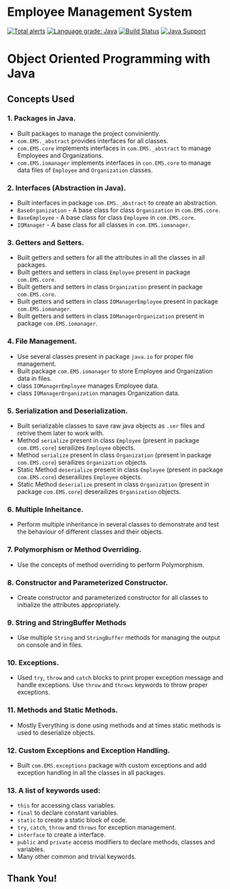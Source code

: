 # Employee Management System
[![Total alerts](https://img.shields.io/lgtm/alerts/g/tirthasheshpatel/Employee-Management-System.svg?logo=lgtm&logoWidth=18)](https://lgtm.com/projects/g/tirthasheshpatel/Employee-Management-System/alerts/)
[![Language grade: Java](https://img.shields.io/lgtm/grade/java/g/tirthasheshpatel/Employee-Management-System.svg?logo=lgtm&logoWidth=18)](https://lgtm.com/projects/g/tirthasheshpatel/Employee-Management-System/context:java)
[![Build Status](https://travis-ci.com/tirthasheshpatel/Employee-Management-System.svg?branch=master)](https://travis-ci.com/tirthasheshpatel/Employee-Management-System)
[![Java Support](https://img.shields.io/badge/Java-8%7C9%7C10%7C11-orange)](https://img.shields.io/badge/Java-8%7C9%7C10%7C11-orange)

# Object Oriented Programming with Java

## Concepts Used

### 1. Packages in Java.
  - Built packages to manage the project conviniently.
  - `com.EMS._abstract` provides interfaces for all classes.
  - `com.EMS.core` implements interfaces in `com.EMS._abstract` to manage Employees and Organizations.
  - `com.EMS.iomanager` implements interfaces in `con.EMS.core` to manage data files of `Employee` and `Organization` classes.
### 2. Interfaces (Abstraction in Java).
  - Built interfaces in package `com.EMS._abstract` to create an abstraction.
  - `BaseOrganization` \- A base class for class `Organization` in `com.EMS.core`.
  - `BaseEmployee` \- A base class for class `Employee` in `com.EMS.core`.
  - `IOManager` \- A base class for all classes in `com.EMS.iomanager`.
### 3. Getters and Setters.
  - Built getters and setters for all the attributes in all the classes in all packages.
  - Built getters and setters in class `Employee` present in package `com.EMS.core`.
  - Built getters and setters in class `Organization` present in package `com.EMS.core`.
  - Built getters and setters in class `IOManagerEmployee` present in package `com.EMS.iomanager`.
  - Built getters and setters in class `IOManagerOrganization` present in package `com.EMS.iomanager`.
### 4. File Management.
  - Use several classes present in package ``java.io`` for proper file management.
  - Built package `com.EMS.iomanager` to store Employee and Organization data in files.
  - class `IOManagerEmployee` manages Employee data.
  - class `IOManagerOrganization` manages Organization data.
### 5. Serialization and Deserialization.
  - Built serializable classes to save raw java objects as ``.ser`` files and retrive them later to work with.
  - Method `serialize` present in class `Employee` (present in package `com.EMS.core`) serailizes `Employee` objects.
  - Method `serialize` present in class `Organization` (present in package `com.EMS.core`) serailizes `Organization` objects.
  - Static Method `deserialize` present in class `Employee` (present in package `com.EMS.core`) deserailizes `Employee` objects.
  - Static Method `deserialize` present in class `Organization` (present in package `com.EMS.core`) deserailizes `Organization` objects.
### 6. Multiple Inheitance.
  - Perform multiple inheritance in several classes to demonstrate and test the behaviour of different classes and their objects.
### 7. Polymorphism or Method Overriding.
  - Use the concepts of method overriding to perform Polymorphism.
### 8. Constructor and Parameterized Constructor.
  - Create constructor and parameterized constructor for all classes to initialize the attributes appropriately.
### 9. String and StringBuffer Methods
  - Use multiple `String` and `StringBuffer` methods for managing the output on console and in files.
### 10. Exceptions.
  - Used `try`, `throw` and `catch` blocks to print proper exception message and handle exceptions. Use `throw` and `throws` keywords to throw proper exceptions.
### 11. Methods and Static Methods.
  - Mostly Everything is done using methods and at times static methods is used to deserialize objects.
### 12. Custom Exceptions and Exception Handling.
  - Built `com.EMS.exceptions` package with custom exceptions and add exception handling in all the classes in all packages.
### 13. A list of keywords used:
  - `this` for accessing class variables.
  - `final` to declare constant variables.
  - `static` to create a static block of code.
  - `try`, `catch`, `throw` and `throws` for exception management.
  - `interface` to create a interface.
  - `public` and `private` access modifiers to declare methods, classes and variables.
  - Many other common and trivial keywords.

## Thank You!
